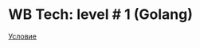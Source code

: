 # WB Tech: level # 1 (Golang)

[Условие](https://docs.google.com/document/d/15wTlKrMy0clrp-qnIuW1u1Q0Z0W9MyGab5rWMf4kchQ/edit?usp=sharing)